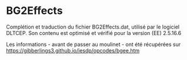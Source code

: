 # BG2Effects

Complétion et traduction du fichier BG2Effects.dat, utilisé par le logiciel DLTCEP.
Son contenu est optimisé et vérifié pour la version (EE) 2.5.16.6

Les informations - avant de passer au moulinet - ont été récupérées sur https://gibberlings3.github.io/iesdp/opcodes/bgee.htm
